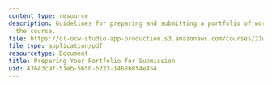 ```yaml
---
content_type: resource
description: Guidelines for preparing and submitting a portfolio of work created for
  the course.
file: https://ol-ocw-studio-app-production.s3.amazonaws.com/courses/21w-730-5-writing-on-contemporary-issues-culture-shock-writing-editing-and-publishing-in-cyberspace-fall-2008/43643c9f51eb5650b2231468b8f4e454_prfl_sbn_gdl.pdf
file_type: application/pdf
resourcetype: Document
title: Preparing Your Portfolio for Submission
uid: 43643c9f-51eb-5650-b223-1468b8f4e454
---
```

